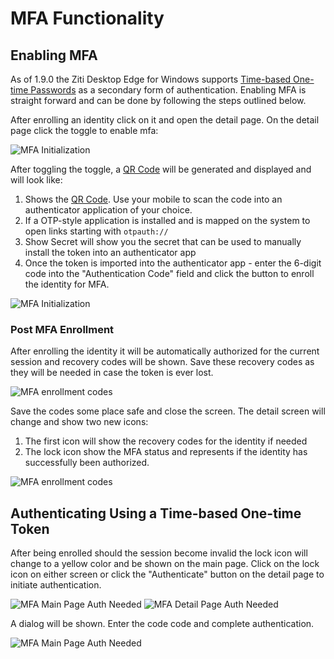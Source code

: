 # MFA Functionality

## Enabling MFA

As of 1.9.0 the Ziti Desktop Edge for Windows supports [Time-based One-time Passwords](https://en.wikipedia.org/wiki/Time-based_One-Time_Password) as a secondary form of authentication. Enabling MFA is straight forward and can be done by following the steps outlined below.

After enrolling an identity click on it and open the detail page. On the detail page click the toggle to enable mfa:

![MFA Initialization](mfa-intiation.png)

After toggling the toggle, a [QR Code](https://en.wikipedia.org/wiki/QR_code) will be generated and displayed and will look like:

1. Shows the [QR Code](https://en.wikipedia.org/wiki/QR_code). Use your mobile to scan the code into an authenticator application of your choice.
1. If a OTP-style application is installed and is mapped on the system to open links starting with `otpauth://`   
1. Show Secret will show you the secret that can be used to manually install the token into an authenticator app
1. Once the token is imported into the authenticator app - enter the 6-digit code into the "Authentication Code" field and click the button to enroll the identity for MFA.

![MFA Initialization](mfa-setup.png)

### Post MFA Enrollment

After enrolling the identity it will be automatically authorized for the current session and recovery codes will be shown. Save these recovery codes as they will be needed in case the token is ever lost. 

![MFA enrollment codes](mfa-enrollment-codes.png)

Save the codes some place safe and close the screen. The detail screen will change and show two new icons:

1. The first icon will show the recovery codes for the identity if needed
1. The lock icon show the MFA status and represents if the identity has successfully been authorized. 

![MFA enrollment codes](mfa-enrollment-after-enabled.png)

## Authenticating Using a Time-based One-time Token

After being enrolled should the session become invalid the lock icon will change to a yellow color and be shown on the main page. Click on the lock icon on either screen or click the "Authenticate" button on the detail page to initiate authentication.

![MFA Main Page Auth Needed](mfa-auth-needed.png)
![MFA Detail Page Auth Needed](mfa-auth-detail.png)

A dialog will be shown. Enter the code code and complete authentication.

![MFA Main Page Auth Needed](mfa-auth-screen.png)
